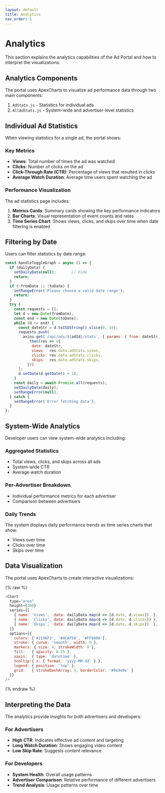 ```yaml
---
layout: default
title: Analytics
nav_order: 5
---
```

# Analytics

This section explains the analytics capabilities of the Ad Portal and how to interpret the visualizations.

## Analytics Components

The portal uses ApexCharts to visualize ad performance data through two main components:

1. `AdStats.js` - Statistics for individual ads
2. `AllAdStats.js` - System-wide and advertiser-level statistics

## Individual Ad Statistics

When viewing statistics for a single ad, the portal shows:

### Key Metrics

- **Views**: Total number of times the ad was watched
- **Clicks**: Number of clicks on the ad
- **Click-Through Rate (CTR)**: Percentage of views that resulted in clicks
- **Average Watch Duration**: Average time users spent watching the ad

### Performance Visualization

The ad statistics page includes:

1. **Metrics Cards**: Summary cards showing the key performance indicators
2. **Bar Charts**: Visual representation of event counts and rates
3. **Time Series Chart**: Shows views, clicks, and skips over time when date filtering is enabled

## Filtering by Date

Users can filter statistics by date range:

```javascript
const handleToggleGraph = async () => {
  if (dailyData) {
    setDailyData(null);       // hide
    return;
  }
  if (!fromDate || !toDate) {
    setRangeError('Please choose a valid date range');
    return;
  }
  try {
    const requests = [];
    let d = new Date(fromDate);
    const end = new Date(toDate);
    while (d <= end) {
      const dateStr = d.toISOString().slice(0, 10);
      requests.push(
        axios.get(`/api/ads/${adId}/stats`, { params: { from: dateStr, to: dateStr } })
          .then(res => ({
            date: dateStr,
            views:  res.data.adStats.views,
            clicks: res.data.adStats.clicks,
            skips:  res.data.adStats.skips,
          }))
      );
      d.setDate(d.getDate() + 1);
    }
    const daily = await Promise.all(requests);
    setDailyData(daily);
    setRangeError(null);
  } catch {
    setRangeError('Error fetching data');
  }
};
```

## System-Wide Analytics

Developer users can view system-wide analytics including:

### Aggregated Statistics

- Total views, clicks, and skips across all ads
- System-wide CTR
- Average watch duration

### Per-Advertiser Breakdown

- Individual performance metrics for each advertiser
- Comparison between advertisers

### Daily Trends

The system displays daily performance trends as time series charts that show:
- Views over time
- Clicks over time
- Skips over time

## Data Visualization

The portal uses ApexCharts to create interactive visualizations:

{% raw %}
```javascript
<Chart
  type="area"
  height={300}
  series={[
    { name: 'Views',  data: dailyData.map(d => [d.date, d.views])  },
    { name: 'Clicks', data: dailyData.map(d => [d.date, d.clicks]) },
    { name: 'Skips',  data: dailyData.map(d => [d.date, d.skips])  },
  ]}
  options={{
    colors: ['#2196F3', '#4CAF50', '#FF9800'],
    stroke: { curve: 'smooth', width: 0 },
    markers: { size: 4, strokeWidth: 0 },
    fill:   { opacity: 0.25 },
    xaxis:  { type: 'datetime' },
    tooltip:{ x: { format: 'yyyy-MM-dd' } },
    legend: { position: 'top' },
    grid:   { strokeDashArray: 3, borderColor: '#9e9e9e' }
  }}
/>
```
{% endraw %}


## Interpreting the Data

The analytics provide insights for both advertisers and developers:

### For Advertisers

- **High CTR**: Indicates effective ad content and targeting
- **Long Watch Duration**: Shows engaging video content
- **Low Skip Rate**: Suggests content relevance

### For Developers

- **System Health**: Overall usage patterns
- **Advertiser Comparison**: Relative performance of different advertisers
- **Trend Analysis**: Usage patterns over time
```
